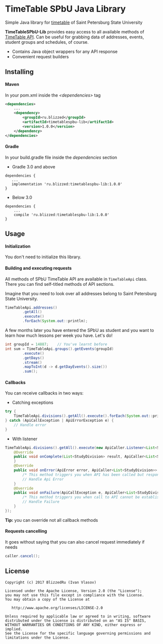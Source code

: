 # TimeTable SPbU Java Library

Simple Java library for [timetable](https://https://timetable.spbu.ru) of Saint Petersburg State University

**TimeTableSPbU-Lib** provides easy access to all available methods of [TimeTable API](https://timetable.spbu.ru/help/ui/index). 
Can be useful for grabbing data of addresses, events, student groups and schedules, of course.

* Contains Java object wrappers for any API response
* Convenient request builders

## Installing

#### Maven

In your pom.xml inside the *\<dependencies>* tag
```xml
<dependencies>
    ...
    <dependency>
        <groupId>ru.blizzed</groupId>
        <artifactId>timetablespbu-lib</artifactId>
        <version>1.0.0</version>
    </dependency>
</dependencies>
```

#### Gradle

In your build.gradle file inside the *dependencies* section

* Gradle 3.0 and above
``` 
dependencies {
   ...
   implementation 'ru.blizzed:timetablespbu-lib:1.0.0'
}
```
  
* Below 3.0
``` 
dependencies {
    ...
    compile 'ru.blizzed:timetablespbu-lib:1.0.0'
}
```
  
## Usage

#### Initialization

You don't need to initialize this library.

#### Building and executing requests

All methods of SPbU TimeTable API are available in `TimeTableApi` class. 
There you can find self-titled methods of API sections.

Imagine that you need to look over all addresses belong to Saint Petersburg State University.

```java 
TimeTableApi.addresses()
        .getAll()
        .execute()
        .forEach(System.out::println);
```

A few months later you have entered the SPbU as student and you want to learn how much
lessons per week you have. Let's do!
```java 
int groupId = 14887;    // You've learnt before
int sum = TimeTableApi.groups().getEvents(groupId)
        .execute()
        .getDays()
        .stream()
        .mapToInt(d -> d.getDayEvents().size())
        .sum();
```

#### Callbacks 
You can receive callbacks in two ways:

* Catching exceptions
```java 
try {
    TimeTableApi.divisions().getAll().execute().forEach(System.out::println);
} catch (ApiCallException | ApiErrorException e) {
    // Handle error
} 
```
* With listener
```java 
TimeTableApi.divisions().getAll().execute(new ApiCaller.Listener<List<StudyDivision>>() {
    @Override
    public void onComplete(List<StudyDivision> result, ApiCaller<List<StudyDivision>> apiCaller) {
    }
    @Override
    public void onError(ApiError error, ApiCaller<List<StudyDivision>> apiCaller) {
        /* This method triggers you when API has been called but response contains an error */
        // Handle Api Error
    }
    @Override
    public void onFailure(ApiCallException e, ApiCaller<List<StudyDivision>> apiCaller) {
        /* This method triggers you when call to API cannot be established. E.g. no internet connection */
        // Handle Failure
    }
});
```
**Tip:** you can override not all callback methods

#### Requests cancelling
It goes without saying that you can also cancel request immediately if needs
```java 
caller.cancel();
```

## License

```
Copyright (c) 2017 BlizzedRu (Ivan Vlasov)

Licensed under the Apache License, Version 2.0 (the "License");
you may not use this file except in compliance with the License.
You may obtain a copy of the License at

   http://www.apache.org/licenses/LICENSE-2.0

Unless required by applicable law or agreed to in writing, software
distributed under the License is distributed on an "AS IS" BASIS,
WITHOUT WARRANTIES OR CONDITIONS OF ANY KIND, either express or implied.
See the License for the specific language governing permissions and
limitations under the License.
```

